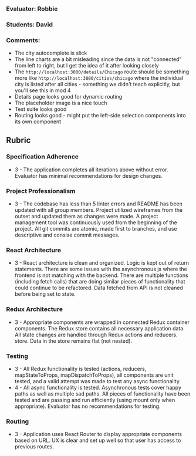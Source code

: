 ### Evaluator: Robbie
### Students: David
### Comments:

* The city autocomplete is slick
* The line charts are a bit misleading since the data is not "connected" from left to right, but I get the idea of it after looking closely
* The `http://localhost:3000/details/Chicago` route should be something more like `http://localhost:3000/cities/chicago` where the individual city is listed after all cities - something we didn't teach explicitly, but you'll see this in mod 4
* Details page looks good for dynamic routing
* The placeholder image is a nice touch
* Test suite looks good
* Routing looks good - might put the left-side selection components into its own component

## Rubric 

### Specification Adherence

* 3 - The application completes all iterations above without error. Evaluator has minimal recommendations for design changes.

### Project Professionalism

* 3 - The codebase has less than 5 linter errors and README has been updated with all group members. Project utilized wireframes from the outset and updated them as changes were made. A project management tool was continuously used from the beginning of the project.  All git commits are atomic, made first to branches, and use descriptive and consise commit messages. 

### React Architecture

* 3 - React architecture is clean and organized.  Logic is kept out of return statements.  There are some issues with the asynchronous js where the frontend is not matching with the backend.  There are multiple functions (including fetch calls) that are doing similar pieces of functionality that could continue to be refactored. Data fetched from API is not cleaned before being set to state.

### Redux Architecture

* 3 - Appropriate components are wrapped in connected Redux container components. The Redux store contains all necessary application data. All state changes are handled through Redux actions and reducers.
  store. Data in the store remains flat (not nested).

### Testing

* 3 - All Redux functionality is tested (actions, reducers, mapStateToProps, mapDispatchToProps), all components are unit tested, and a valid attempt was made to test any async functionality.
* 4 - All async functionality is tested.   Asynchronous tests cover happy paths as well as multiple sad paths.  All pieces of functionality have been tested and are passing and run efficiently (using mount only when appropriate). Evaluator has no recommendations for testing.

### Routing

* 3 - Application uses React Router to display appropriate components based on URL.  UX is clear and set up well so that user has access to previous routes.
